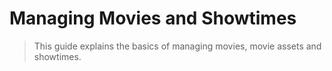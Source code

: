 # Managing Movies and Showtimes
> This guide explains the basics of managing movies, movie assets and showtimes.
